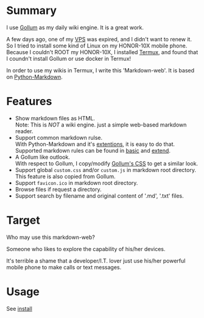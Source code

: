 # Summary

I use [Gollum](https://github.com/gollum/gollum) as my daily wiki engine. It is a great work.

A few days ago, one of my [VPS](http://en.wikipedia.org/wiki/Virtual_private_server) was expired, and I didn't want to renew it. So I tried to install some kind of Linux on my HONOR-10X mobile phone. Because I couldn't ROOT my HONOR-10X, I installed [Termux](https://termux.com/), and found that I coundn't install Gollum or use docker in Termux!

In order to use my wikis in Termux, I write this 'Markdown-web'. It is based on [Python-Markdown](https://python-markdown.github.io).


# Features

* Show markdown files as HTML. <br/>
  Note: This is *NOT* a wiki engine. just a simple web-based markdown reader.
* Support common markdown rulse.<br/>
  With Python-Markdown and it's [extentions](https://github.com/Python-Markdown/markdown/wiki/Third-Party-Extensions), it is easy to do that.<br/>
  Supported markdown rules can be found in [basic](markdown/basic.md) and [extend](markdown/extend.md).
* A Gollum like outlook.<br/>
  With respect to Gollum, I copy/modify [Gollum's CSS](web/app/static/css/skin.css) to get a similar look.
* Support global `custom.css` and/or `custom.js` in markdown root directory.<br/>
  This feature is also copied from Gollum.
* Support `favicon.ico` in markdown root directory.
* Browse files if request a directory.
* Support search by filename and original content of '.md', '.txt' files.


# Target

Who may use this markdown-web?

Someone who likes to explore the capability of his/her devices.

It's terrible a shame that a developer/I.T. lover just use his/her powerful mobile phone to make calls or text messages.

# Usage

See [install](install.md)

